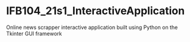 # IFB104_21s1_InteractiveApplication
Online news scrapper interactive application built using Python on the Tkinter GUI framework

